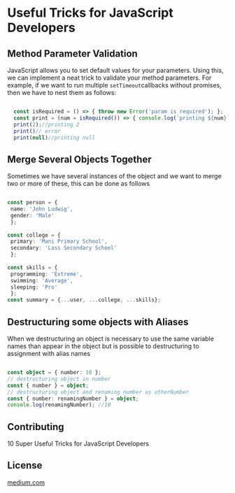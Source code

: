 # Useful Tricks for JavaScript Developers

## Method Parameter Validation

JavaScript allows you to set default values for your parameters. Using this, we can implement a neat trick to validate your method parameters.
For example, if we want to run multiple ``` setTimeout ```callbacks without promises, then we have to nest them as follows:

```typescript

  const isRequired = () => { throw new Error('param is required'); };
  const print = (num = isRequired()) => { console.log(`printing ${num}`) };
  print(2);//printing 2
  print()// error
  print(null)//printing null

```
## Merge Several Objects Together

Sometimes we have several instances of the object and we want to merge two or more of these, this can be done as follows

```typescript

const person = { 
 name: 'John Ludwig', 
 gender: 'Male' 
 };
 
const college = { 
 primary: 'Mani Primary School', 
 secondary: 'Lass Secondary School' 
 };
 
const skills = { 
 programming: 'Extreme', 
 swimming: 'Average', 
 sleeping: 'Pro' 
 };
const summary = {...user, ...college, ...skills};

````

## Destructuring some objects with Aliases

When we destructuring an object is necessary to use the same variable names than appear in the object but is possible to destructuring to assignment with alias names

```typescript

const object = { number: 10 };
// destructuring object in number
const { number } = object;
// destructuring object and renaming number as otherNumber
const { number: renamingNumber } = object;
console.log(renamingNumber); //10

```
## Contributing
10 Super Useful Tricks for JavaScript Developers
## License
[medium.com](https://blog.bitsrc.io/10-super-useful-tricks-for-javascript-developers-f1b76691199b)
